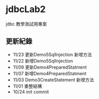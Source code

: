 # jdbcLab2
jdbc 教學測試用專案

## 更新紀錄
- 11/23 更新Demo5SqlInjection 新增方法
- 11/22 新增Demo5SqlInjection
- 11/09 更新Demo4PreparedStatment  
- 11/07 新增Demo4PreparedStatment
- 11/03 Demo3CreateStatement 新增方法
- 11/01 重整結構
- 10/24 init commit

